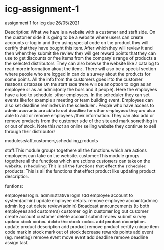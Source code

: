 # icg-assignment-1
assignment 1 for icg due 26/05/2021

Description:
What we have is a website with a customer and staff side. On the customer side it is going to be a website where users can create accounts or log in and then using special code on the product they will certify that they have bought this item. After which they will review it and then when they submit the review they will get reward points that they can use to get discounts or free items from the company's range of products a the selected distributors. They can also browse the website like a catalog to read more information about the items. There will also be a special section where people who are logged in can do a survey about the products for some points. All the info from the customers goes into the customer relations database
On the staff side there will be an option to login as an employee or as an admin(only the boss and it people). Here the employees have a tool to schedule  other employees. In the scheduler they can set events like for example a meeting or team building event. Employees can also set deadline reminders in the scheduler . People who have access to admin accounts are able to set deadline for other employees they are also able to add or remove employees /their information. They can also add or remove products from the customer side of the site and mark somethibg in or out of stock.
Note this *not* an online selling website they continue to sell through their distributors

modules:staff,customers,scheduling,products

staff:This module groups togethere all the functions which are actions employees can take on the website.
customer:This module groups togethere all the functions which are actions customers can take on the website.
scheduling: This is all the functions that effect the scheduler.
products: This is all the functions that effect product like updating product description.

funtions:

employees login.
administrative login
add employee account to system(admin)
update employee details.
remove employee account(admin)
admin log out
delete review(admin)
Broadcast announcements (to both employees and customers)
customer log in
customer log out
customer create account
customer delete account
submit review
submit survey
update stock codes.
delete the stock codes.
add product description.
update product description
add product
remove product
certify unique item code
mark in stock
mark out of stock
decrease rewards points
add event (eg. meeting)
remove event
move event
add deadline
remove deadline
assign task

